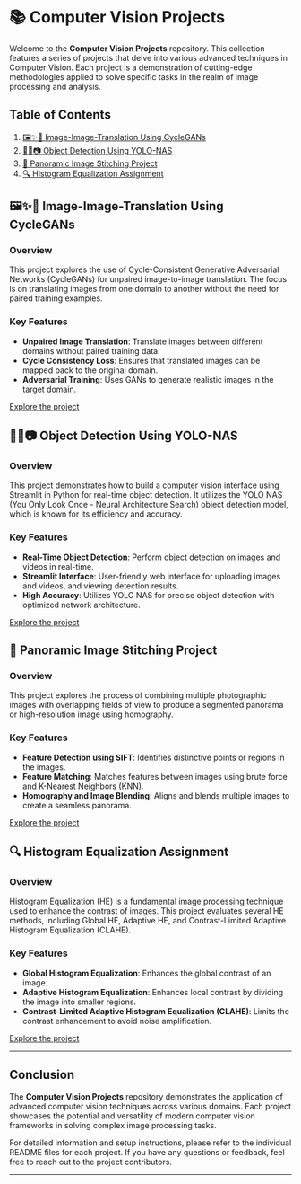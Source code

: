 # 📚 Computer Vision Projects

Welcome to the **Computer Vision Projects** repository. This collection features a series of projects that delve into various advanced techniques in Computer Vision. Each project is a demonstration of cutting-edge methodologies applied to solve specific tasks in the realm of image processing and analysis.

## Table of Contents

1. [🖼️✨🔄 Image-Image-Translation Using CycleGANs](#image-image-translation-using-cyclegans)
2. [🕵️‍♂️📷 Object Detection Using YOLO-NAS](#object-detection-using-yolo-nas)
3. [📸 Panoramic Image Stitching Project](#panoramic-image-stitching-project)
4. [🔍 Histogram Equalization Assignment](#histogram-equalization-assignment)

## 🖼️✨🔄 Image-Image-Translation Using CycleGANs

### Overview

This project explores the use of Cycle-Consistent Generative Adversarial Networks (CycleGANs) for unpaired image-to-image translation. The focus is on translating images from one domain to another without the need for paired training examples.

### Key Features

- **Unpaired Image Translation**: Translate images between different domains without paired training data.
- **Cycle Consistency Loss**: Ensures that translated images can be mapped back to the original domain.
- **Adversarial Training**: Uses GANs to generate realistic images in the target domain.

[Explore the project](https://github.com/Dhruv-NNT/Computer-Vision-Projects/tree/main/Image-Image-Translation%20Using%20CycleGANs)

## 🕵️‍♂️📷 Object Detection Using YOLO-NAS

### Overview

This project demonstrates how to build a computer vision interface using Streamlit in Python for real-time object detection. It utilizes the YOLO NAS (You Only Look Once - Neural Architecture Search) object detection model, which is known for its efficiency and accuracy.

### Key Features

- **Real-Time Object Detection**: Perform object detection on images and videos in real-time.
- **Streamlit Interface**: User-friendly web interface for uploading images and videos, and viewing detection results.
- **High Accuracy**: Utilizes YOLO NAS for precise object detection with optimized network architecture.

[Explore the project](https://github.com/Dhruv-NNT/Computer-Vision-Projects/tree/main/Object%20Detection%20Using%20YOLO-NAS)

## 📸 Panoramic Image Stitching Project

### Overview

This project explores the process of combining multiple photographic images with overlapping fields of view to produce a segmented panorama or high-resolution image using homography. 

### Key Features

- **Feature Detection using SIFT**: Identifies distinctive points or regions in the images.
- **Feature Matching**: Matches features between images using brute force and K-Nearest Neighbors (KNN).
- **Homography and Image Blending**: Aligns and blends multiple images to create a seamless panorama.

[Explore the project](https://github.com/Dhruv-NNT/Computer-Vision-Projects/tree/main/Panaromic%20Image%20Stitching%20Project)

## 🔍 Histogram Equalization Assignment

### Overview

Histogram Equalization (HE) is a fundamental image processing technique used to enhance the contrast of images. This project evaluates several HE methods, including Global HE, Adaptive HE, and Contrast-Limited Adaptive Histogram Equalization (CLAHE).

### Key Features

- **Global Histogram Equalization**: Enhances the global contrast of an image.
- **Adaptive Histogram Equalization**: Enhances local contrast by dividing the image into smaller regions.
- **Contrast-Limited Adaptive Histogram Equalization (CLAHE)**: Limits the contrast enhancement to avoid noise amplification.

[Explore the project](https://github.com/Dhruv-NNT/Computer-Vision-Projects/tree/main/Histogram%20Equalization%20Assignment)

---

## Conclusion

The **Computer Vision Projects** repository demonstrates the application of advanced computer vision techniques across various domains. Each project showcases the potential and versatility of modern computer vision frameworks in solving complex image processing tasks.

For detailed information and setup instructions, please refer to the individual README files for each project. If you have any questions or feedback, feel free to reach out to the project contributors.

---
